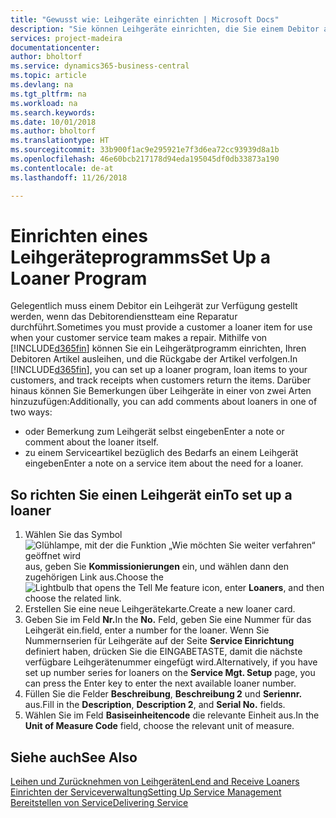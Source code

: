 ```yaml
---
title: "Gewusst wie: Leihgeräte einrichten | Microsoft Docs"
description: "Sie können Leihgeräte einrichten, die Sie einem Debitor ausleihen können, wenn er Serviceartikel im Service hat."
services: project-madeira
documentationcenter: 
author: bholtorf
ms.service: dynamics365-business-central
ms.topic: article
ms.devlang: na
ms.tgt_pltfrm: na
ms.workload: na
ms.search.keywords: 
ms.date: 10/01/2018
ms.author: bholtorf
ms.translationtype: HT
ms.sourcegitcommit: 33b900f1ac9e295921e7f3d6ea72cc93939d8a1b
ms.openlocfilehash: 46e60bcb217178d94eda195045df0db33873a190
ms.contentlocale: de-at
ms.lasthandoff: 11/26/2018

---
```

# <a name="set-up-a-loaner-program"></a><span data-ttu-id="d7488-103">Einrichten eines Leihgeräteprogramms</span><span class="sxs-lookup"><span data-stu-id="d7488-103">Set Up a Loaner Program</span></span>
<span data-ttu-id="d7488-104">Gelegentlich muss einem Debitor ein Leihgerät zur Verfügung gestellt werden, wenn das Debitorendienstteam eine Reparatur durchführt.</span><span class="sxs-lookup"><span data-stu-id="d7488-104">Sometimes you must provide a customer a loaner item for use when your customer service team makes a repair.</span></span> <span data-ttu-id="d7488-105">Mithilfe von [!INCLUDE[d365fin](includes/d365fin_md.md)] können Sie ein Leihgerätprogramm einrichten, Ihren Debitoren Artikel ausleihen, und die Rückgabe der Artikel verfolgen.</span><span class="sxs-lookup"><span data-stu-id="d7488-105">In [!INCLUDE[d365fin](includes/d365fin_md.md)], you can set up a loaner program, loan items to your customers, and track receipts when customers return the items.</span></span> <span data-ttu-id="d7488-106">Darüber hinaus können Sie Bemerkungen über Leihgeräte in einer von zwei Arten hinzuzufügen:</span><span class="sxs-lookup"><span data-stu-id="d7488-106">Additionally, you can add comments about loaners in one of two ways:</span></span>  
  
* <span data-ttu-id="d7488-107">oder Bemerkung zum Leihgerät selbst eingeben</span><span class="sxs-lookup"><span data-stu-id="d7488-107">Enter a note or comment about the loaner itself.</span></span>  
* <span data-ttu-id="d7488-108">zu einem Serviceartikel bezüglich des Bedarfs an einem Leihgerät eingeben</span><span class="sxs-lookup"><span data-stu-id="d7488-108">Enter a note on a service item about the need for a loaner.</span></span>  

## <a name="to-set-up-a-loaner"></a><span data-ttu-id="d7488-109">So richten Sie einen Leihgerät ein</span><span class="sxs-lookup"><span data-stu-id="d7488-109">To set up a loaner</span></span>  
1. <span data-ttu-id="d7488-110">Wählen Sie das Symbol ![Glühlampe, mit der die Funktion „Wie möchten Sie weiter verfahren“ geöffnet wird](media/ui-search/search_small.png "Wie möchten Sie weiter verfahren?") aus, geben Sie **Kommissionierungen** ein, und wählen dann den zugehörigen Link aus.</span><span class="sxs-lookup"><span data-stu-id="d7488-110">Choose the ![Lightbulb that opens the Tell Me feature](media/ui-search/search_small.png "Tell me what you want to do") icon, enter **Loaners**, and then choose the related link.</span></span>  
2. <span data-ttu-id="d7488-111">Erstellen Sie eine neue Leihgerätekarte.</span><span class="sxs-lookup"><span data-stu-id="d7488-111">Create a new loaner card.</span></span> 
3. <span data-ttu-id="d7488-112">Geben Sie im Feld **Nr.**</span><span class="sxs-lookup"><span data-stu-id="d7488-112">In the **No.**</span></span> <span data-ttu-id="d7488-113">Feld,  geben Sie eine Nummer für das Leihgerät ein.</span><span class="sxs-lookup"><span data-stu-id="d7488-113">field, enter a number for the loaner.</span></span> <span data-ttu-id="d7488-114">Wenn Sie Nummernserien für Leihgeräte auf der Seite **Service Einrichtung** definiert haben, drücken Sie die EINGABETASTE, damit die nächste verfügbare Leihgerätenummer eingefügt wird.</span><span class="sxs-lookup"><span data-stu-id="d7488-114">Alternatively, if you have set up number series for loaners on the **Service Mgt. Setup** page, you can press the Enter key to enter the next available loaner number.</span></span>  
4. <span data-ttu-id="d7488-115">Füllen Sie die Felder **Beschreibung**, **Beschreibung 2** und **Seriennr.** aus.</span><span class="sxs-lookup"><span data-stu-id="d7488-115">Fill in the **Description**, **Description 2**, and **Serial No.** fields.</span></span>  
5. <span data-ttu-id="d7488-116">Wählen Sie im Feld **Basiseinheitencode** die relevante Einheit aus.</span><span class="sxs-lookup"><span data-stu-id="d7488-116">In the **Unit of Measure Code** field, choose the relevant unit of measure.</span></span>  
  
## <a name="see-also"></a><span data-ttu-id="d7488-117">Siehe auch</span><span class="sxs-lookup"><span data-stu-id="d7488-117">See Also</span></span>
[<span data-ttu-id="d7488-118">Leihen und Zurücknehmen von Leihgeräten</span><span class="sxs-lookup"><span data-stu-id="d7488-118">Lend and Receive Loaners</span></span>](service-how-to-lend-receive-loaners.md)  
[<span data-ttu-id="d7488-119">Einrichten der Serviceverwaltung</span><span class="sxs-lookup"><span data-stu-id="d7488-119">Setting Up Service Management</span></span>](service-setup-service.md)  
[<span data-ttu-id="d7488-120">Bereitstellen von Service</span><span class="sxs-lookup"><span data-stu-id="d7488-120">Delivering Service</span></span>](service-deliver-service.md)  


